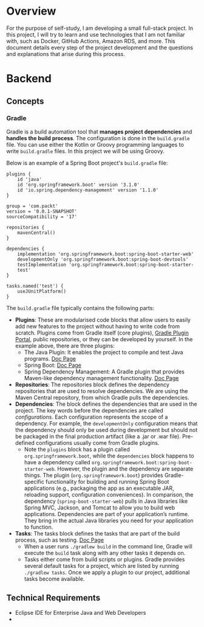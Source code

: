 
# Overview
For the purpose of self-study, I am developing a small full-stack project. In this project, I will try to learn and use technologies that I am not familiar with, such as Docker, GitHub Actions, Amazon RDS, and more. This document details every step of the project development and the questions and explanations that arise during this process.

# Backend
## Concepts
### Gradle
Gradle is a build automation tool that **manages project dependencies** and **handles the build process**. The configuration is done in the `build.gradle` file. You can use either the Kotlin or Groovy programming languages to write `build.gradle` files. In this project we will be using Groovy.

Below is an example of a Spring Boot project's `build.gradle` file:
```
plugins {  
    id 'java'
    id 'org.springframework.boot' version '3.1.0'
    id 'io.spring.dependency-management' version '1.1.0'
}

group = 'com.packt'
version = '0.0.1-SNAPSHOT'
sourceCompatibility = '17'

repositories {
    mavenCentral()
}

dependencies {
    implementation 'org.springframework.boot:spring-boot-starter-web'
    developmentOnly 'org.springframework.boot:spring-boot-devtools'
    testImplementation 'org.springframework.boot:spring-boot-starter-
    test'
}

tasks.named('test') {
    useJUnitPlatform()
}
```

The `build.gradle` file typically contains the following parts:
- **Plugins**: These are modularised code blocks that allow users to easily add new features to the project without having to write code from scratch. Plugins come from Gradle itself (core plugins), [Gradle Plugin Portal](https://plugins.gradle.org), public repositories, or they can be developed by yourself. In the example above, there are three plugins:
  - The Java Plugin: It enables the project to compile and test Java programs. [Doc Page](https://docs.gradle.org/current/userguide/java_plugin.html)
  - Spring Boot: [Doc Page](https://plugins.gradle.org/plugin/org.springframework.boot)
  - Spring Dependency Management: A Gradle plugin that provides Maven-like dependency management functionality. [Doc Page](https://plugins.gradle.org/plugin/io.spring.dependency-management)
- **Repositories**: The repositories block defines the dependency repositories that are used to resolve dependencies. We are using the Maven Central repository, from which Gradle pulls the dependencies.
- **Dependencies**: The block defines the dependencies that are used in the project. The key words before the dependencies are called *configurations*. Each configuration represents the scope of a dependency. For example, the `developmentOnly` configuration means that the dependency should only be used during development but should not be packaged in the final production artifact (like a .jar or .war file). Pre-defined configurations usually come from Gradle plugins. 
  - Note the `plugins` block has a plugin called `org.springframework.boot`, while the `dependencies` block happens to have a dependency called `org.springframework.boot:spring-boot-starter-web`. However, the plugin and the dependency are separate things. The plugin (`org.springframework.boot`) provides Gradle-specific functionality for building and running Spring Boot applications (e.g., packaging the app as an executable JAR, reloading support, configuration conveniences). In comparison, the dependency (`spring-boot-starter-web`) pulls in Java libraries like Spring MVC, Jackson, and Tomcat to allow you to build web applications. Dependencies are part of your application’s runtime. They bring in the actual Java libraries you need for your application to function.
- **Tasks**: The tasks block defines the tasks that are part of the build process, such as testing. [Doc Page](https://docs.gradle.org/current/userguide/tutorial_using_tasks.html)
  - When a user runs `./gradlew build` in the command line, Gradle will execute the `build` task along with any other tasks it depends on.
  - Tasks either come from build scripts or plugins. Gradle provides several default tasks for a project, which are listed by running `./gradlew tasks`. Once we apply a plugin to our project, additional tasks become available.

## Technical Requirements
- Eclipse IDE for Enterprise Java and Web Developers
- 